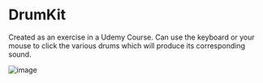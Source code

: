 # DrumKit

Created as an exercise in a Udemy Course. 
Can use the keyboard or your mouse to click the various drums which will produce its corresponding sound. 

![image](https://user-images.githubusercontent.com/65921668/131926609-e20430c5-3ef1-4bd9-89b2-98d0928de7bb.png)
